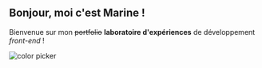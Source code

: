 Bonjour, moi c'est Marine !
---------------------------

Bienvenue sur mon ~~portfolio~~ **laboratoire d'expériences** de développement _front-end_ !

![color picker](https://media2.giphy.com/media/v1.Y2lkPTc5MGI3NjExem1xcTQwMXR4NTI3Nmp2bnkyY3ZiY2hkeHY0MnIyNG1lZWRiM201ayZlcD12MV9pbnRlcm5hbF9naWZfYnlfaWQmY3Q9Zw/dJD0xpWqYDkic/giphy.gif)
